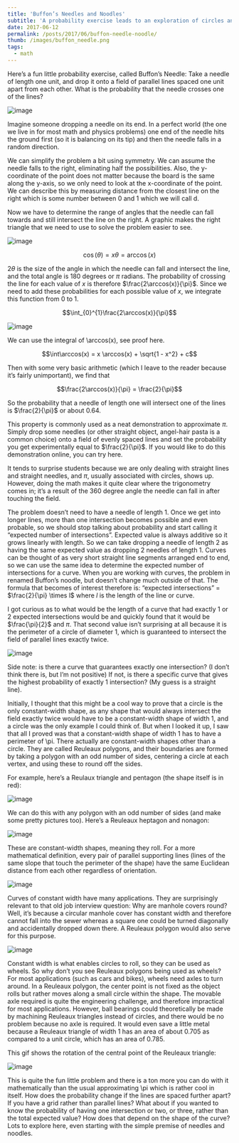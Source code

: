 ```yaml
---
title: 'Buffon’s Needles and Noodles'
subtitle: 'A probability exercise leads to an exploration of circles and other shapes of constant width.'
date: 2017-06-12
permalink: /posts/2017/06/buffon-needle-noodle/
thumb: /images/buffon_needle.png
tags:
  - math
---
```



Here’s a fun little probability exercise, called Buffon’s Needle: Take a needle of length one unit, and drop it onto a field of parallel lines spaced one unit apart from each other. What is the probability that the needle crosses one of the lines?

![image](https://github.com/user-attachments/assets/8f78c7f8-0762-4e88-8588-17d0a6977616)


Imagine someone dropping a needle on its end. In a perfect world (the one we live in for most math and physics problems) one end of the needle hits the ground first (so it is balancing on its tip) and then the needle falls in a random direction.

We can simplify the problem a bit using symmetry. We can assume the needle falls to the right, eliminating half the possibilities. Also, the y-coordinate of the point does not matter because the board is the same along the y-axis, so we only need to look at the x-coordinate of the point. We can describe this by measuring distance from the closest line on the right which is some number between 0 and 1 which we will call d.

Now we have to determine the range of angles that the needle can fall towards and still intersect the line on the right. A graphic makes the right triangle that we need to use to solve the problem easier to see.

![image](https://github.com/user-attachments/assets/70d66863-d626-40bc-8c33-fe950f50cb5f)


$$\cos(\theta) = x
\theta = \arccos(x)$$

$2\theta$ is the size of the angle in which the needle can fall and intersect the line, and the total angle is 180 degrees or $\pi$ radians. The probability of crossing the line for each value of $x$ is therefore $\frac{2\arccos(x)}{\pi}$. Since we need to add these probabilities for each possible value of $x$, we integrate this function from 0 to 1.

$$\int_{0}^{1}\frac{2\arccos(x)}{\pi}$$

![image](https://github.com/user-attachments/assets/d0ab0704-371d-449f-ba41-ab9c12459ed1)

We can use the integral of \arccos(x), see proof here.

$$\int\arccos(x) = x \arccos(x) + \sqrt{1 - x^2} + c$$

Then with some very basic arithmetic (which I leave to the reader because it’s fairly unimportant), we find that

$$\frac{2\arccos(x)}{\pi} = \frac{2}{\pi}$$

So the probability that a needle of length one will intersect one of the lines is $\frac{2}{\pi}$ or about 0.64.

This property is commonly used as a neat demonstration to approximate $\pi$. Simply drop some needles (or other straight object, angel-hair pasta is a common choice) onto a field of evenly spaced lines and set the probability you get experimentally equal to $\frac{2}{\pi}$. If you would like to do this demonstration online, you can try here.

It tends to surprise students because we are only dealing with straight lines and straight needles, and $\pi$, usually associated with circles, shows up. However, doing the math makes it quite clear where the trigonometry comes in; it’s a result of the 360 degree angle the needle can fall in after touching the field.

The problem doesn’t need to have a needle of length 1. Once we get into longer lines, more than one intersection becomes possible and even probable, so we should stop talking about probability and start calling it “expected number of intersections”. Expected value is always additive so it grows linearly with length. So we can take dropping a needle of length 2 as having the same expected value as dropping 2 needles of length 1. Curves can be thought of as very short straight line segments arranged end to end, so we can use the same idea to determine the expected number of intersections for a curve. When you are working with curves, the problem in renamed Buffon’s noodle, but doesn’t change much outside of that.
The formula that becomes of interest therefore is: “expected intersections” =  $\frac{2}{\pi} \times l$ where $l$ is the length of the line or curve.

I got curious as to what would be the length of a curve that had exactly 1 or 2 expected intersections would be and quickly found that it would be $\frac{\pi}{2}$ and $\pi$. That second value isn’t surprising at all because it is the perimeter of a circle of diameter 1, which is guaranteed to intersect the field of parallel lines exactly twice.

![image](https://github.com/user-attachments/assets/cf51e964-b6c8-4e61-bfc4-3fd980f616b1)


Side note: is there a curve that guarantees exactly one intersection? (I don’t think there is, but I’m not positive) If not, is there a specific curve that gives the highest probability of exactly 1 intersection? (My guess is a straight line).

Initially, I thought that this might be a cool way to prove that a circle is the only constant-width shape, as any shape that would always intersect the field exactly twice would have to be a constant-width shape of width 1, and a circle was the only example I could think of. But when I looked it up, I saw that all I proved was that a constant-width shape of width 1 has to have a perimeter of \pi. There actually are constant-width shapes other than a circle. They are called Reuleaux polygons, and their boundaries are formed by  taking a polygon with an odd number of sides, centering a circle at each vertex, and using these to round off the sides.

For example, here’s a Reulaux triangle and pentagon (the shape itself is in red):

![image](https://github.com/user-attachments/assets/3a743004-037d-44d4-bf41-3faf27801ce2)


We can do this with any polygon with an odd number of sides (and make some pretty pictures too). Here’s a Reuleaux heptagon and nonagon:

![image](https://github.com/user-attachments/assets/e6d53e33-e2c9-4779-9b6e-c68d29aef5aa)


These are constant-width shapes, meaning they roll. For a more mathematical definition, every pair of parallel supporting lines (lines of the same slope that touch the perimeter of the shape) have the same Euclidean distance from each other regardless of orientation.

![image](https://github.com/user-attachments/assets/b2049f46-97f3-456b-aada-10daa2ddbb82)


Curves of constant width have many applications. They are surprisingly relevant to that old job interview question: Why are manhole covers round? Well, it’s because a circular manhole cover has constant width and therefore cannot fall into the sewer whereas a square one could be turned diagonally and accidentally dropped down there. A Reuleaux polygon would also serve for this purpose.

![image](https://github.com/user-attachments/assets/3fe3991e-1bc0-40f4-a0f2-65637985fe44)


Constant width is what enables circles to roll, so they can be used as wheels. So why don’t you see Reuleaux polygons being used as wheels? For most applications (such as cars and bikes), wheels need axles to turn around. In a Reuleaux polygon, the center point is not fixed as the object rolls but rather moves along a small circle within the shape. The movable axle required is quite the engineering challenge, and therefore impractical for most applications. However, ball bearings could theoretically be made by machining Reuleaux triangles instead of circles, and there would be no problem because no axle is required. It would even save a little metal because a Reuleaux triangle of width 1 has an area of about 0.705 as compared to a unit circle, which has an area of 0.785.

This gif shows the rotation of the central point of the Reuleaux triangle:

![image](https://github.com/user-attachments/assets/e9256169-3d63-4b03-8611-4e317e61585a)

This is quite the fun little problem and there is a ton more you can do with it mathematically than the usual approximating \pi which is rather cool in itself. How does the probability change if the lines are spaced further apart? If you have a grid rather than parallel lines? What about if you wanted to know the probability of having one intersection or two, or three, rather than the total expected value? How does that depend on the shape of the curve? Lots to explore here, even starting with the simple premise of needles and noodles.
